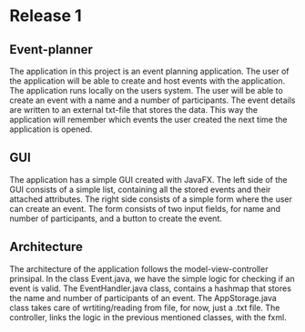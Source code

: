 # Release 1

## Event-planner

The application in this project is an event planning application. The user of the application will be able to create and host events with the application. The application runs locally on the users system. The user will be able to create an event with a name and a number of participants. The event details are written to an external txt-file that stores the data. This way the application will remember which events the user created the next time the application is opened.

## GUI

The application has a simple GUI created with JavaFX. The left side of the GUI consists of a simple list, containing all the stored events and their attached attributes. The right side consists of a simple form where the user can create an event. The form consists of two input fields, for name and number of participants, and a button to create the event.

## Architecture

The architecture of the application follows the model-view-controller prinsipal. In the class Event.java, we have the simple logic for checking if an event is valid. The EventHandler.java class, contains a hashmap that stores the name and number of participants of an event. The AppStorage.java class takes care of wrtiting/reading from file, for now, just a .txt file. The controller, links the logic in the previous mentioned classes, with the fxml.
